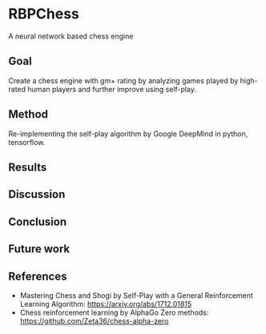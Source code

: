 # RBPChess
A neural network based chess engine

## Goal
Create a chess engine with gm+ rating by analyzing games played by high-rated human players and further improve using self-play.

## Method
Re-implementing the self-play algorithm by Google DeepMind in python, tensorflow.

## Results

## Discussion

## Conclusion

## Future work

## References
- Mastering Chess and Shogi by Self-Play with a General Reinforcement Learning Algorithm: https://arxiv.org/abs/1712.01815
- Chess reinforcement learning by AlphaGo Zero methods: https://github.com/Zeta36/chess-alpha-zero